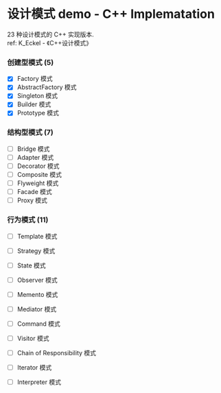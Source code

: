 # 设计模式 demo - C++ Implematation

23 种设计模式的 C++ 实现版本.   
ref: K_Eckel - 《C++设计模式》  

### 创建型模式 (5)
- [x] Factory 模式
- [x] AbstractFactory 模式
- [x] Singleton 模式
- [x] Builder 模式
- [x] Prototype 模式

### 结构型模式 (7)
- [ ] Bridge 模式
- [ ] Adapter 模式
- [ ] Decorator 模式
- [ ] Composite 模式
- [ ] Flyweight 模式
- [ ] Facade 模式
- [ ] Proxy 模式

### 行为模式 (11)
- [ ] Template 模式
- [ ] Strategy 模式
- [ ] State 模式
- [ ] Observer 模式
- [ ] Memento 模式
- [ ] Mediator 模式
- [ ] Command 模式
- [ ] Visitor 模式
- [ ] Chain of Responsibility 模式
- [ ] Iterator 模式
- [ ] Interpreter 模式


